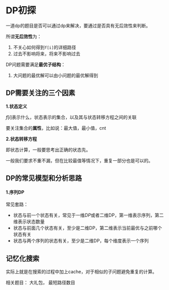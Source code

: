 # DP初探

一道dp的题目是否可以通过dp来解决，要通过是否具有无后效性来判断。

所谓**无后效性**为：

1. 不关心如何得到`f[i]`的详细路径
2. 过去不影响将来，将来不影响过去

DP问题需要满足**最优子结构**：

1. 大问题的最优解可以由小问题的最优解得到

## DP需要关注的三个因素

**1.状态定义** 

$f[i]$表示什么，状态表示的集合，以及其与状态转移方程之间的关联

要关注集合的**属性**，比如说：最大值，最小值，cnt

**2.状态转移方程**

即状态计算，一般要思考出正确的状态先。

一般我们要求不重不漏，但在比较最值等情况下，重复一部分也是可以的。







## DP的常见模型和分析思路

#### 1.序列DP

常见套路：

- 状态与前一个状态有关，常见于一维$DP$或者二维DP，第一维表示序列，第二维表示状态数量
- 状态与前面几个状态有关，至少是二维DP，第二维表示当前最优与之前哪个状态有关
- 状态与两个序列的状态有关，至少是二维DP，每个维度表示一个序列







































## 记忆化搜索

实际上就是在搜索的过程中加上cache，对于相似的子问题避免重复的计算。

相关题目： 大礼包， 最短路径数目
